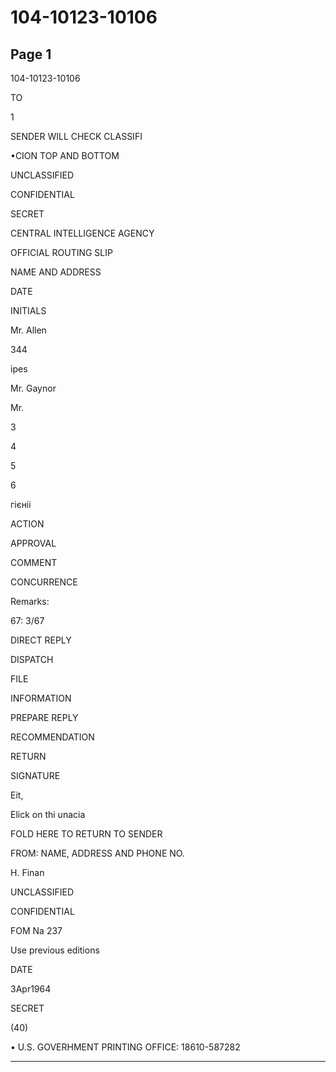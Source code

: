 # 104-10123-10106

## Page 1

104-10123-10106

TO

1

SENDER WILL CHECK CLASSIFI

•CION TOP AND BOTTOM

UNCLASSIFIED

CONFIDENTIAL

SECRET

CENTRAL INTELLIGENCE AGENCY

OFFICIAL ROUTING SLIP

NAME AND ADDRESS

DATE

INITIALS

Mr. Allen

344

ipes

Mr. Gaynor

Mr.

3

4

5

6

гієніі

ACTION

APPROVAL

COMMENT

CONCURRENCE

Remarks:

67: 3/67

DIRECT REPLY

DISPATCH

FILE

INFORMATION

PREPARE REPLY

RECOMMENDATION

RETURN

SIGNATURE

Eit,

Elick on thi unacia

FOLD HERE TO RETURN TO SENDER

FROM: NAME, ADDRESS AND PHONE NO.

H. Finan

UNCLASSIFIED

CONFIDENTIAL

FOM Nа 237

Use previous editions

DATE

3Apr1964

SECRET

(40)

• U.S. GOVERHMENT PRINTING OFFICE: 18610-587282

---

